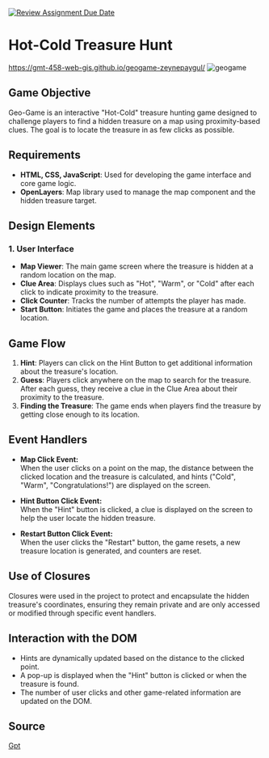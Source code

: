 [![Review Assignment Due Date](https://classroom.github.com/assets/deadline-readme-button-22041afd0340ce965d47ae6ef1cefeee28c7c493a6346c4f15d667ab976d596c.svg)](https://classroom.github.com/a/ATV5e7Id)
# Hot-Cold Treasure Hunt  
https://gmt-458-web-gis.github.io/geogame-zeynepaygul/
![geogame](https://github.com/user-attachments/assets/7c51b554-4202-42fc-a663-0343c634becb)


## Game Objective
Geo-Game is an interactive "Hot-Cold" treasure hunting game designed to challenge players to find a hidden treasure on a map using proximity-based clues. The goal is to locate the treasure in as few clicks as possible.

## Requirements
- **HTML, CSS, JavaScript**: Used for developing the game interface and core game logic.
- **OpenLayers**: Map library used to manage the map component and the hidden treasure target.

## Design Elements

### 1. User Interface
- **Map Viewer**: The main game screen where the treasure is hidden at a random location on the map.
- **Clue Area**: Displays clues such as "Hot", "Warm", or "Cold" after each click to indicate proximity to the treasure.
- **Click Counter**: Tracks the number of attempts the player has made.
- **Start Button**: Initiates the game and places the treasure at a random location.

## Game Flow

1. **Hint**: Players can click on the Hint Button to get additional information about the treasure's location.
2. **Guess**: Players click anywhere on the map to search for the treasure. After each guess, they receive a clue in the Clue Area about their proximity to the treasure.
3. **Finding the Treasure**: The game ends when players find the treasure by getting close enough to its location.

## Event Handlers

- **Map Click Event:**  
  When the user clicks on a point on the map, the distance between the clicked location and the treasure is calculated, and hints ("Cold", "Warm", "Congratulations!") are displayed on the screen.

- **Hint Button Click Event:**  
  When the "Hint" button is clicked, a clue is displayed on the screen to help the user locate the hidden treasure.

- **Restart Button Click Event:**  
  When the user clicks the "Restart" button, the game resets, a new treasure location is generated, and counters are reset.

## Use of Closures

Closures were used in the project to protect and encapsulate the hidden treasure's coordinates, ensuring they remain private and are only accessed or modified through specific event handlers.

## Interaction with the DOM

- Hints are dynamically updated based on the distance to the clicked point.  
- A pop-up is displayed when the "Hint" button is clicked or when the treasure is found.  
- The number of user clicks and other game-related information are updated on the DOM.

## Source

[Gpt](https://chatgpt.com/share/67543754-43b4-800c-aa66-4323207de474)  





